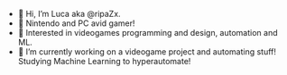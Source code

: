 - 👋 Hi, I’m Luca aka @ripaZx.
- 👾 Nintendo and PC avid gamer!
- 👀 Interested in videogames programming and design, automation and ML.
- 🌱 I’m currently working on a videogame project and automating stuff! Studying Machine Learning to hyperautomate!
